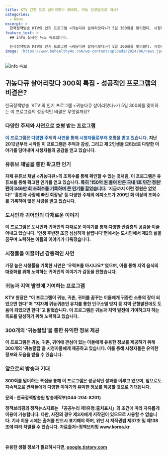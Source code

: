 ```yaml
---
title: KTV 간판 프로 살어리랏다 300회, 귀농 성공담으로 대세!
categories:
  - News
excerpt: >
  한국정책방송 KTV의 인기 프로그램 <귀농다큐 살어리랏다>가 5일 300회를 맞이했다. 시청자들의 호평을 받아온 이 프로그램은 귀농, 귀촌, 귀어의 이야기를 통해 감동과 감성을 전달해왔다. 특히, 유튜브 채널 귀농다큐에서는 다양한 이야기들이 조회수를 기록하며 큰 인기를 끌었다. 이 외에도 특집 편에 출연한 주인공들의 이야기를 통해 이 프로그램은 많은 사람들의 관심을 끌고 있다.
feature_text: >
  ## info 실시간 뉴스 속보입니다.

  한국정책방송 KTV의 인기 프로그램 <귀농다큐 살어리랏다>가 5일 300회를 맞이했다. 시청자들의 호평을 받아온 이 프로그램은 귀농, 귀촌, 귀어의 이야기를 통해 감동과 감성을 전달해왔다. 특히, 유튜브 채널 귀농다큐에서는 다양한 이야기들이 조회수를 기록하며 큰 인기를 끌었다. 이 외에도 특집 편에 출연한 주인공들의 이야기를 통해 이 프로그램은 많은 사람들의 관심을 끌고 있다.
image: 'https://www.behealthy4u.com/wp-content/uploads/2024/06/news.jpg'
---
```


<p><img src="https://www.behealthy4u.com/wp-content/uploads/2024/06/news.jpg" alt="info 속보" /></p>

<h2 data-ke-size="size26">귀농다큐 살어리랏다 300회 특집 - 성공적인 프로그램의 비결은?</h2>

<p data-ke-size="size16">한국정책방송 ‘KTV’의 인기 프로그램 <귀농다큐 살어리랏다>가 5일 300회를 맞이하는 이 프로그램의 성공적인 비결은 무엇일까요?</p>

<h3 data-ke-size="size20">다양한 주제와 사연으로 호평 받는 프로그램</h3>

<p data-ke-size="size16"><b><span style="color: #1a5490;">이 프로그램은 다양한 주제와 사연을 통해 시청자들로부터 호평을 받고 있습니다.</span><b> 지난 2012년부터 시작된 이 프로그램은 추억과 감성, 그리고 제 2인생을 모티브로 다양한 이야기를 담아내며 시청자들의 공감을 얻고 있습니다. </p>

<h3 data-ke-size="size20">유튜브 채널을 통한 확고한 인기</h3>

<p data-ke-size="size16">자체 유튜브 채널 <귀농다큐>의 조회수를 통해 확인할 수 있는 것처럼, 이 프로그램은 유튜브를 통해 확고한 인기를 얻고 있습니다. <b><span style="background-color: #21538527;">특히 '150억 원 들여 만든 국내 1호 민간 정원' 편이 346만 회 조회수를 기록하며 큰 인기를 끌었습니다.</span></b> '지금까지 이런 정원은 없었다!' '홍천과 사랑에 빠진 회장님' 등 다양한 주제의 에피소드가 200만 회 이상의 조회수를 기록하며 많은 사랑을 받고 있습니다.</p>

<h3 data-ke-size="size20">도시인과 귀어인의 다채로운 이야기</h3>

<p data-ke-size="size16">이 프로그램은 도시인과 귀어인의 다채로운 이야기를 통해 다양한 관람층의 공감을 이끌어내고 있습니다. '인생 후반전 조금 심심하게 살렵니다'편에서는 도시인에서 제2의 삶을 꿈꾸며 노력하는 이들의 이야기가 다뤄졌습니다.</p>

<h3 data-ke-size="size20">시청률을 이끌어낸 감동적인 사연</h3>

<p data-ke-size="size16">가장 높은 시청률을 기록한 사연은 '우럭포를 아시나요?'였으며, 이를 통해 지역 음식의 대중화를 위해 노력하는 귀어인의 이야기가 감동을 전했습니다.</p>

<h3 data-ke-size="size20">귀농과 지역 발전에 기여하는 프로그램</h3>

<p data-ke-size="size16">KTV 원장은 “이 프로그램이 귀농, 귀촌, 귀어를 꿈꾸는 이들에게 귀중한 소통의 장이 되었으면 한다”며 “지자체 귀농귀촌인 유치를 통한 인구소멸 방지 등 지역 균형발전에도 도움이 되었으면 한다”고 밝혔습니다. 이 프로그램은 귀농과 지역 발전에 기여하고자 하는 목표를 달성하기 위해 노력하고 있습니다.</p>

<h3 data-ke-size="size20">300개의 ‘귀농꿀팁’을 통한 유익한 정보 제공</h3>

<p data-ke-size="size16">이 프로그램은 귀농, 귀촌, 귀어에 관심이 있는 이들에게 유용한 정보를 제공하기 위해 300개의 ‘귀농꿀팁’을 시청자들에게 제공하고 있습니다. 이를 통해 시청자들은 유익한 정보와 도움을 받을 수 있습니다.</p>

<h3 data-ke-size="size20">앞으로의 방송과 기대</h3>

<p data-ke-size="size16">300회를 맞이하는 특집을 통해 이 프로그램은 성공적인 성과를 이루고 있으며, 앞으로도 지속적으로 관객들에게 다양한 이야기와 유익한 정보를 제공할 것으로 기대됩니다.</p>

<p data-ke-size="size16">문의 : 한국정책방송원 방송제작부(044-204-8201)</p>

<p data-ke-size="size16">정책브리핑의 정책뉴스자료는 「공공누리 제1유형:출처표시」의 조건에 따라 자유롭게 이용이 가능합니다. 다만, 사진의 경우 제3자에게 저작권이 있으므로 사용할 수 없습니다. 기사 이용 시에는 출처를 반드시 표기해야 하며, 위반 시 저작권법 제37조 및 제138조에 따라 처벌될 수 있습니다. <b>자료출처=정책브리핑 www.korea.kr</b></p>

<p data-ke-size="size16">&nbsp;</p>
유용한 생활 정보가 필요하시다면, <a href="https://qoogle.tistory.com" rel="dofollow">qoogle.tistory.com</a>


